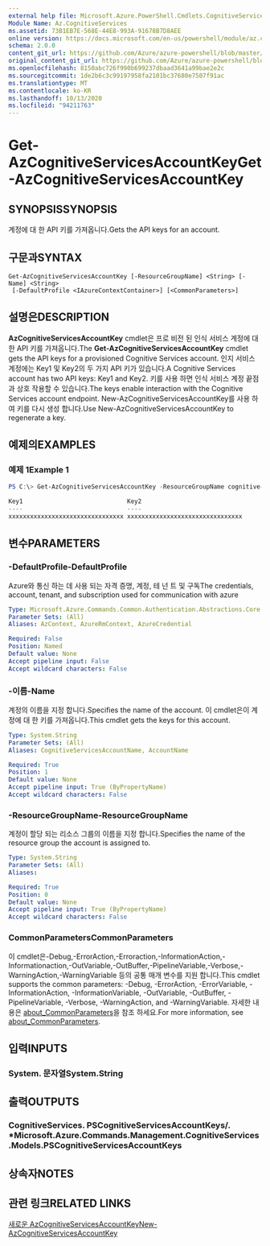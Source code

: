 ```yaml
---
external help file: Microsoft.Azure.PowerShell.Cmdlets.CognitiveServices.dll-Help.xml
Module Name: Az.CognitiveServices
ms.assetid: 73B1EB7E-568E-44E8-993A-91678B7D8AEE
online version: https://docs.microsoft.com/en-us/powershell/module/az.cognitiveservices/get-azcognitiveservicesaccountkey
schema: 2.0.0
content_git_url: https://github.com/Azure/azure-powershell/blob/master/src/CognitiveServices/CognitiveServices/help/Get-AzCognitiveServicesAccountKey.md
original_content_git_url: https://github.com/Azure/azure-powershell/blob/master/src/CognitiveServices/CognitiveServices/help/Get-AzCognitiveServicesAccountKey.md
ms.openlocfilehash: 8150abc726f990b699237dbaad3641a99bae2e2c
ms.sourcegitcommit: 1de2b6c3c99197958fa2101bc37680e7507f91ac
ms.translationtype: MT
ms.contentlocale: ko-KR
ms.lasthandoff: 10/13/2020
ms.locfileid: "94211763"
---
```

# <span data-ttu-id="71a3e-101">Get-AzCognitiveServicesAccountKey</span><span class="sxs-lookup"><span data-stu-id="71a3e-101">Get-AzCognitiveServicesAccountKey</span></span>

## <span data-ttu-id="71a3e-102">SYNOPSIS</span><span class="sxs-lookup"><span data-stu-id="71a3e-102">SYNOPSIS</span></span>
<span data-ttu-id="71a3e-103">계정에 대 한 API 키를 가져옵니다.</span><span class="sxs-lookup"><span data-stu-id="71a3e-103">Gets the API keys for an account.</span></span>

## <span data-ttu-id="71a3e-104">구문과</span><span class="sxs-lookup"><span data-stu-id="71a3e-104">SYNTAX</span></span>

```
Get-AzCognitiveServicesAccountKey [-ResourceGroupName] <String> [-Name] <String>
 [-DefaultProfile <IAzureContextContainer>] [<CommonParameters>]
```

## <span data-ttu-id="71a3e-105">설명은</span><span class="sxs-lookup"><span data-stu-id="71a3e-105">DESCRIPTION</span></span>
<span data-ttu-id="71a3e-106">**AzCognitiveServicesAccountKey** cmdlet은 프로 비전 된 인식 서비스 계정에 대 한 API 키를 가져옵니다.</span><span class="sxs-lookup"><span data-stu-id="71a3e-106">The **Get-AzCognitiveServicesAccountKey** cmdlet gets the API keys for a provisioned Cognitive Services account.</span></span>
<span data-ttu-id="71a3e-107">인지 서비스 계정에는 Key1 및 Key2의 두 가지 API 키가 있습니다.</span><span class="sxs-lookup"><span data-stu-id="71a3e-107">A Cognitive Services account has two API keys: Key1 and Key2.</span></span>
<span data-ttu-id="71a3e-108">키를 사용 하면 인식 서비스 계정 끝점과 상호 작용할 수 있습니다.</span><span class="sxs-lookup"><span data-stu-id="71a3e-108">The keys enable interaction with the Cognitive Services account endpoint.</span></span>
<span data-ttu-id="71a3e-109">New-AzCognitiveServicesAccountKey를 사용 하 여 키를 다시 생성 합니다.</span><span class="sxs-lookup"><span data-stu-id="71a3e-109">Use New-AzCognitiveServicesAccountKey to regenerate a key.</span></span>

## <span data-ttu-id="71a3e-110">예제의</span><span class="sxs-lookup"><span data-stu-id="71a3e-110">EXAMPLES</span></span>

### <span data-ttu-id="71a3e-111">예제 1</span><span class="sxs-lookup"><span data-stu-id="71a3e-111">Example 1</span></span>
```powershell
PS C:\> Get-AzCognitiveServicesAccountKey -ResourceGroupName cognitive-services-resource-group -name myluis

Key1                             Key2
----                             ----
xxxxxxxxxxxxxxxxxxxxxxxxxxxxxxxx xxxxxxxxxxxxxxxxxxxxxxxxxxxxxxxx
```

## <span data-ttu-id="71a3e-112">변수</span><span class="sxs-lookup"><span data-stu-id="71a3e-112">PARAMETERS</span></span>

### <span data-ttu-id="71a3e-113">-DefaultProfile</span><span class="sxs-lookup"><span data-stu-id="71a3e-113">-DefaultProfile</span></span>
<span data-ttu-id="71a3e-114">Azure와 통신 하는 데 사용 되는 자격 증명, 계정, 테 넌 트 및 구독</span><span class="sxs-lookup"><span data-stu-id="71a3e-114">The credentials, account, tenant, and subscription used for communication with azure</span></span>

```yaml
Type: Microsoft.Azure.Commands.Common.Authentication.Abstractions.Core.IAzureContextContainer
Parameter Sets: (All)
Aliases: AzContext, AzureRmContext, AzureCredential

Required: False
Position: Named
Default value: None
Accept pipeline input: False
Accept wildcard characters: False
```

### <span data-ttu-id="71a3e-115">-이름</span><span class="sxs-lookup"><span data-stu-id="71a3e-115">-Name</span></span>
<span data-ttu-id="71a3e-116">계정의 이름을 지정 합니다.</span><span class="sxs-lookup"><span data-stu-id="71a3e-116">Specifies the name of the account.</span></span>
<span data-ttu-id="71a3e-117">이 cmdlet은이 계정에 대 한 키를 가져옵니다.</span><span class="sxs-lookup"><span data-stu-id="71a3e-117">This cmdlet gets the keys for this account.</span></span>

```yaml
Type: System.String
Parameter Sets: (All)
Aliases: CognitiveServicesAccountName, AccountName

Required: True
Position: 1
Default value: None
Accept pipeline input: True (ByPropertyName)
Accept wildcard characters: False
```

### <span data-ttu-id="71a3e-118">-ResourceGroupName</span><span class="sxs-lookup"><span data-stu-id="71a3e-118">-ResourceGroupName</span></span>
<span data-ttu-id="71a3e-119">계정이 할당 되는 리소스 그룹의 이름을 지정 합니다.</span><span class="sxs-lookup"><span data-stu-id="71a3e-119">Specifies the name of the resource group the account is assigned to.</span></span>

```yaml
Type: System.String
Parameter Sets: (All)
Aliases:

Required: True
Position: 0
Default value: None
Accept pipeline input: True (ByPropertyName)
Accept wildcard characters: False
```

### <span data-ttu-id="71a3e-120">CommonParameters</span><span class="sxs-lookup"><span data-stu-id="71a3e-120">CommonParameters</span></span>
<span data-ttu-id="71a3e-121">이 cmdlet은-Debug,-ErrorAction,-Erroraction,-InformationAction,-Informationaction,-OutVariable,-OutBuffer,-PipelineVariable,-Verbose,-WarningAction,-WarningVariable 등의 공통 매개 변수를 지원 합니다.</span><span class="sxs-lookup"><span data-stu-id="71a3e-121">This cmdlet supports the common parameters: -Debug, -ErrorAction, -ErrorVariable, -InformationAction, -InformationVariable, -OutVariable, -OutBuffer, -PipelineVariable, -Verbose, -WarningAction, and -WarningVariable.</span></span> <span data-ttu-id="71a3e-122">자세한 내용은 [about_CommonParameters](http://go.microsoft.com/fwlink/?LinkID=113216)을 참조 하세요.</span><span class="sxs-lookup"><span data-stu-id="71a3e-122">For more information, see [about_CommonParameters](http://go.microsoft.com/fwlink/?LinkID=113216).</span></span>

## <span data-ttu-id="71a3e-123">입력</span><span class="sxs-lookup"><span data-stu-id="71a3e-123">INPUTS</span></span>

### <span data-ttu-id="71a3e-124">System. 문자열</span><span class="sxs-lookup"><span data-stu-id="71a3e-124">System.String</span></span>

## <span data-ttu-id="71a3e-125">출력</span><span class="sxs-lookup"><span data-stu-id="71a3e-125">OUTPUTS</span></span>

### <span data-ttu-id="71a3e-126">CognitiveServices. PSCognitiveServicesAccountKeys/. \*</span><span class="sxs-lookup"><span data-stu-id="71a3e-126">Microsoft.Azure.Commands.Management.CognitiveServices.Models.PSCognitiveServicesAccountKeys</span></span>

## <span data-ttu-id="71a3e-127">상속자</span><span class="sxs-lookup"><span data-stu-id="71a3e-127">NOTES</span></span>

## <span data-ttu-id="71a3e-128">관련 링크</span><span class="sxs-lookup"><span data-stu-id="71a3e-128">RELATED LINKS</span></span>

[<span data-ttu-id="71a3e-129">새로운 AzCognitiveServicesAccountKey</span><span class="sxs-lookup"><span data-stu-id="71a3e-129">New-AzCognitiveServicesAccountKey</span></span>](./New-AzCognitiveServicesAccountKey.md)


